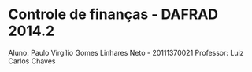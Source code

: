 # Controle de finanças - DAFRAD 2014.2

Aluno: Paulo Virgílio Gomes Linhares Neto - 20111370021
Professor: Luiz Carlos Chaves
